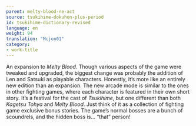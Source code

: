 ```yaml
---
parent: melty-blood-re-act
source: tsukihime-dokuhon-plus-period
id: tsukihime-dictionary-revised
language: en
weight: 94
translation: "Mcjon01"
category:
- work-title
---
```


An expansion to *Melty Blood*. Though various aspects of the game were tweaked and upgraded, the biggest change was probably the addition of Len and Satsuki as playable characters. Honestly, it’s more like an entirely new edition than an expansion.
The new arcade mode is similar to the ones in other fighting games, where each character is featured in their own short story. It’s a festival for the cast of *Tsukihime*, but one different than both *Kagetsu Tohya* and *Melty Blood*. Just think of it as a collection of fighting game exclusive bonus stories.
The game’s normal bosses are a bunch of scoundrels, and the hidden boss is… “that” person!
